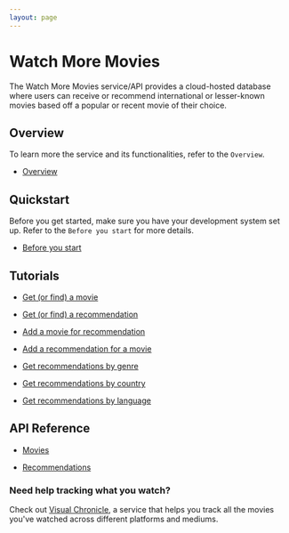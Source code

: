 ```yaml
---
layout: page
---
```


# Watch More Movies

The Watch More Movies service/API provides a cloud-hosted database where users can receive or recommend international or lesser-known movies based off a popular or recent movie of their choice.

## Overview

To learn more the service and its functionalities, refer to the `Overview`.

* [Overview](overview.md)

## Quickstart

Before you get started, make sure you have your development system set up. Refer to the `Before you start` for more details.

* [Before you start](quickstart/before_you_start.md)

## Tutorials

* [Get (or find) a movie](tutorials/get_a_movie.md)

* [Get (or find) a recommendation](tutorials/get_a_recommendation.md)

* [Add a movie for recommendation](tutorials/add_a_movie.md)

* [Add a recommendation for a movie](tutorials/add_a_recommendation.md)

* [Get recommendations by genre](tutorials/get_recommendations_by_genre.md)

* [Get recommendations by country](tutorials/get_recommendations_by_country.md)

* [Get recommendations by language](tutorials/get_recommendations_by_language.md)

## API Reference

* [Movies](api/movies.md)

* [Recommendations](api/recommendations.md)

### Need help tracking what you watch?

Check out [Visual Chronicle](https://conjaytech.github.io/visual-chronicle/), a service that helps you track all the movies you've watched across different platforms and mediums.
